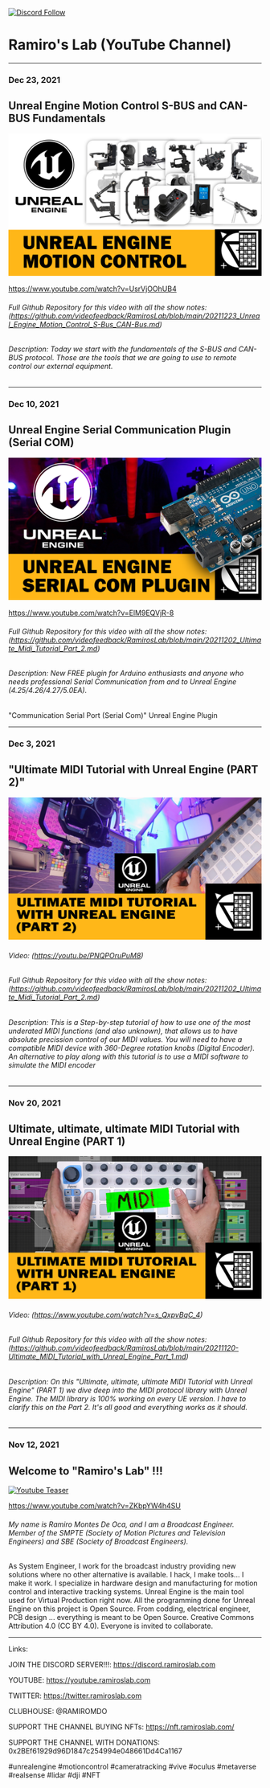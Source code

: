 [![Discord Follow](https://dcbadge.vercel.app/api/server/feYhyYznDf?style=flat)](https://discord.gg/feYhyYznDf)

# Ramiro's Lab (YouTube Channel)

-------------------------------------------------------------------------------------------------------
### Dec 23, 2021
## Unreal Engine Motion Control S-BUS and CAN-BUS Fundamentals

[![Youtube Teaser](https://github.com/videofeedback/RamirosLab/blob/main/images/CARD-MOTION-CONTROL.png)](https://www.youtube.com/watch?v=UsrVjOOhUB4?sub_confirmation=1)

https://www.youtube.com/watch?v=UsrVjOOhUB4

###### Full Github Repository for this video with all the show notes: (https://github.com/videofeedback/RamirosLab/blob/main/20211223_Unreal_Engine_Motion_Control_S-Bus_CAN-Bus.md)

###### Description: Today we start with the fundamentals of the S-BUS and CAN-BUS protocol. Those are the tools that we are going to use to remote control our external equipment.

-------------------------------------------------------------------------------------------------------
### Dec 10, 2021
## Unreal Engine Serial Communication Plugin (Serial COM)

[![Youtube](https://github.com/videofeedback/RamirosLab/blob/main/images/CARD-serial-com_v2.png)](https://www.youtube.com/watch?v=ElM9EQVjR-8?sub_confirmation=1)

https://www.youtube.com/watch?v=ElM9EQVjR-8

###### Full Github Repository for this video with all the show notes: (https://github.com/videofeedback/RamirosLab/blob/main/20211202_Ultimate_Midi_Tutorial_Part_2.md)

###### Description: New FREE plugin for Arduino enthusiasts and anyone who needs professional Serial Communication from and to Unreal Engine (4.25/4.26/4.27/5.0EA).
"Communication Serial Port (Serial Com)" Unreal Engine Plugin


-------------------------------------------------------------------------------------------------------
### Dec 3, 2021
## "Ultimate MIDI Tutorial with Unreal Engine (PART 2)"

[![Youtube](https://github.com/videofeedback/RamirosLab/blob/main/images/ULTIMATE%20MIDI%20TUTORIAL%20WITH%20UNREAL%20ENGINE%20PART%202%2001.png)](https://youtu.be/PNQPOruPuM8?sub_confirmation=1)

###### Video: (https://youtu.be/PNQPOruPuM8)

###### Full Github Repository for this video with all the show notes: (https://github.com/videofeedback/RamirosLab/blob/main/20211202_Ultimate_Midi_Tutorial_Part_2.md)

###### Description: This is a Step-by-step tutorial of how to use one of the most underated MIDI functions (and also unknown), that allows us to have absolute precission control of our MIDI values. You will need to have a compatible MIDI device with 360-Degree rotation knobs (Digital Encoder). An alternative to play along with this tutorial is to use a MIDI software to simulate the MIDI encoder


-------------------------------------------------------------------------------------------------------
### Nov 20, 2021
## Ultimate, ultimate, ultimate MIDI Tutorial with Unreal Engine (PART 1)

[![Youtube](https://github.com/videofeedback/RamirosLab/blob/main/images/ULTIMATE%20MIDI%20TUTORIAL%20WITH%20UNREAL%20ENGINE%20PART%201%2001.png)](https://www.youtube.com/watch?v=s_QxpvBqC_4?sub_confirmation=1)

###### Video: (https://www.youtube.com/watch?v=s_QxpvBqC_4)

###### Full Github Repository for this video with all the show notes: (https://github.com/videofeedback/RamirosLab/blob/main/20211120-Ultimate_MIDI_Tutorial_with_Unreal_Engine_Part_1.md)

###### Description: On this "Ultimate, ultimate, ultimate MIDI Tutorial with Unreal Engine" (PART 1) we dive deep into the MIDI protocol library with Unreal Engine. The MIDI library is 100% working on every UE version. I have to clarify this on the Part 2. It's all good and everything works as it should.



-------------------------------------------------------------------------------------------------------
### Nov 12, 2021
## Welcome to "Ramiro's Lab" !!!

[![Youtube Teaser](https://github.com/videofeedback/RamirosLab/blob/main/images/youtube_motion_control_teaser.png)](https://www.youtube.com/watch?v=ZKbpYW4h4SU?sub_confirmation=1)

https://www.youtube.com/watch?v=ZKbpYW4h4SU


###### My name is Ramiro Montes De Oca, and I am a Broadcast Engineer. Member of the SMPTE (Society of Motion Pictures and Television Engineers) and SBE (Society of Broadcast Engineers). 
As System Engineer, I work for the broadcast industry providing new solutions where no other alternative is available. I hack, I make tools... I make it work.
I specialize in hardware design and manufacturing for motion control and interactive tracking systems. 
Unreal Engine is the main tool used for Virtual Production right now. All the programming done for Unreal Engine on this project is Open Source. From codding, electrical engineer, PCB design ... everything is meant to be Open Source. 
Creative Commons Attribution 4.0 (CC BY 4.0). Everyone is invited to collaborate. 

-------------------------------------------------------------------------------------------------------









Links:

JOIN THE DISCORD SERVER!!!: https://discord.ramiroslab.com

YOUTUBE: https://youtube.ramiroslab.com

TWITTER: https://twitter.ramiroslab.com

CLUBHOUSE: @RAMIROMDO

SUPPORT THE CHANNEL BUYING NFTs: https://nft.ramiroslab.com/

SUPPORT THE CHANNEL WITH DONATIONS: 0x2BEf61929d96D1847c254994e048661Dd4Ca1167

#unrealengine #motioncontrol #cameratracking #vive #oculus #metaverse #realsense #lidar #dji #NFT
